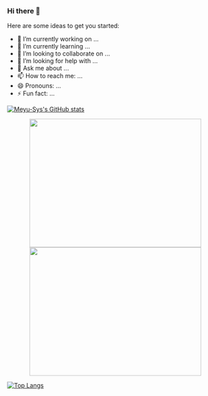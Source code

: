 ### Hi there 👋


Here are some ideas to get you started:

- 🔭 I’m currently working on ... 
- 🌱 I’m currently learning ...
- 👯 I’m looking to collaborate on ...
- 🤔 I’m looking for help with ...
- 💬 Ask me about ...
- 📫 How to reach me: ...
- 😄 Pronouns: ...
- ⚡ Fun fact: ...

[![Meyu-Sys's GitHub stats](https://github-readme-stats.vercel.app/api?username=Meyu-Sys&count_private=true&show_icons=true&theme=aura_dark)](https://github.com/anuraghazra/github-readme-stats)

<p align="center"><a href="https://wakatime.com/@meyu">
  <img align="center" width="400" height="300" src="https://wakatime.com/share/@65b5249a-9072-4349-882e-b1dbe6adfb41/3602f6a4-4a98-4c61-b720-31a83ac5cc61.svg" />
</a>
<a href="https://wakatime.com/@meyu">
  <img align="center" width="400" height="300" src="https://wakatime.com/share/@meyu/3602f6a4-4a98-4c61-b720-31a83ac5cc61.svg" />
</a></p>

[![Top Langs](https://github-readme-stats.vercel.app/api/top-langs/?username=Meyu-Sys&layout=compact)](https://github.com/anuraghazra/github-readme-stats)